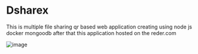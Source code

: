 # Dsharex
This is multiple file sharing qr based web application creating using node js docker mongoodb after that this application hosted on the reder.com

![image](https://github.com/user-attachments/assets/d02fbf0e-3497-4362-8bbb-07e86c743f26)
